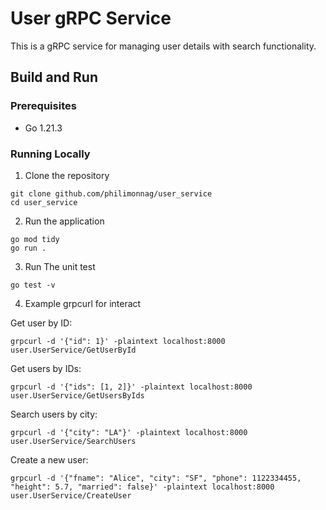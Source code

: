 # User gRPC Service

This is a gRPC service for managing user details with search functionality.

## Build and Run

### Prerequisites

- Go 1.21.3

### Running Locally

1. Clone the repository

```
git clone github.com/philimonnag/user_service
cd user_service
```

2. Run the application

```
go mod tidy
go run .
```

3. Run The unit test

```
go test -v
```

4. Example grpcurl for interact

Get user by ID:

```
grpcurl -d '{"id": 1}' -plaintext localhost:8000 user.UserService/GetUserById
```

Get users by IDs:

```
grpcurl -d '{"ids": [1, 2]}' -plaintext localhost:8000 user.UserService/GetUsersByIds
```

Search users by city:

```
grpcurl -d '{"city": "LA"}' -plaintext localhost:8000 user.UserService/SearchUsers
```

Create a new user:

```
grpcurl -d '{"fname": "Alice", "city": "SF", "phone": 1122334455, "height": 5.7, "married": false}' -plaintext localhost:8000 user.UserService/CreateUser
```
